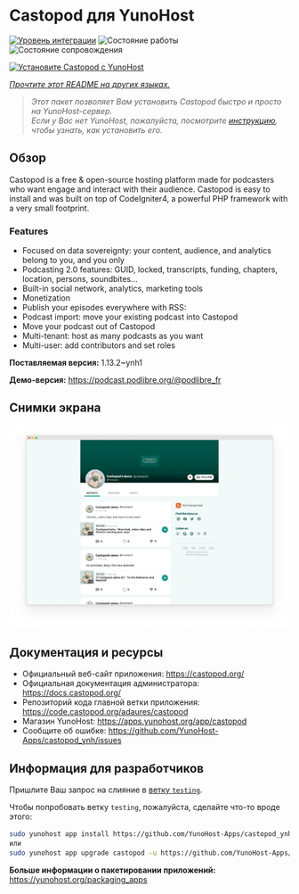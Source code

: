 <!--
Важно: этот README был автоматически сгенерирован <https://github.com/YunoHost/apps/tree/master/tools/readme_generator>
Он НЕ ДОЛЖЕН редактироваться вручную.
-->

# Castopod для YunoHost

[![Уровень интеграции](https://apps.yunohost.org/badge/integration/castopod)](https://ci-apps.yunohost.org/ci/apps/castopod/)
![Состояние работы](https://apps.yunohost.org/badge/state/castopod)
![Состояние сопровождения](https://apps.yunohost.org/badge/maintained/castopod)

[![Установите Castopod с YunoHost](https://install-app.yunohost.org/install-with-yunohost.svg)](https://install-app.yunohost.org/?app=castopod)

*[Прочтите этот README на других языках.](./ALL_README.md)*

> *Этот пакет позволяет Вам установить Castopod быстро и просто на YunoHost-сервер.*  
> *Если у Вас нет YunoHost, пожалуйста, посмотрите [инструкцию](https://yunohost.org/install), чтобы узнать, как установить его.*

## Обзор

Castopod is a free & open-source hosting platform made for podcasters who want engage and interact with their audience.
Castopod is easy to install and was built on top of CodeIgniter4, a powerful PHP framework with a very small footprint.


### Features

- Focused on data sovereignty: your content, audience, and analytics belong to you, and you only
- Podcasting 2.0 features: GUID, locked, transcripts, funding, chapters, location, persons, soundbites…
- Built-in social network, analytics, marketing tools
- Monetization
- Publish your episodes everywhere with RSS:
- Podcast import: move your existing podcast into Castopod
- Move your podcast out of Castopod
- Multi-tenant: host as many podcasts as you want
- Multi-user: add contributors and set roles

**Поставляемая версия:** 1.13.2~ynh1

**Демо-версия:** <https://podcast.podlibre.org/@podlibre_fr>

## Снимки экрана

![Снимок экрана Castopod](./doc/screenshots/screenshot.png)

## Документация и ресурсы

- Официальный веб-сайт приложения: <https://castopod.org/>
- Официальная документация администратора: <https://docs.castopod.org/>
- Репозиторий кода главной ветки приложения: <https://code.castopod.org/adaures/castopod>
- Магазин YunoHost: <https://apps.yunohost.org/app/castopod>
- Сообщите об ошибке: <https://github.com/YunoHost-Apps/castopod_ynh/issues>

## Информация для разработчиков

Пришлите Ваш запрос на слияние в [ветку `testing`](https://github.com/YunoHost-Apps/castopod_ynh/tree/testing).

Чтобы попробовать ветку `testing`, пожалуйста, сделайте что-то вроде этого:

```bash
sudo yunohost app install https://github.com/YunoHost-Apps/castopod_ynh/tree/testing --debug
или
sudo yunohost app upgrade castopod -u https://github.com/YunoHost-Apps/castopod_ynh/tree/testing --debug
```

**Больше информации о пакетировании приложений:** <https://yunohost.org/packaging_apps>
